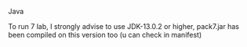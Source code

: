 Java

To run 7 lab, I strongly advise to use JDK-13.0.2 or higher, pack7.jar has been compiled on this version too (u can check in manifest)
